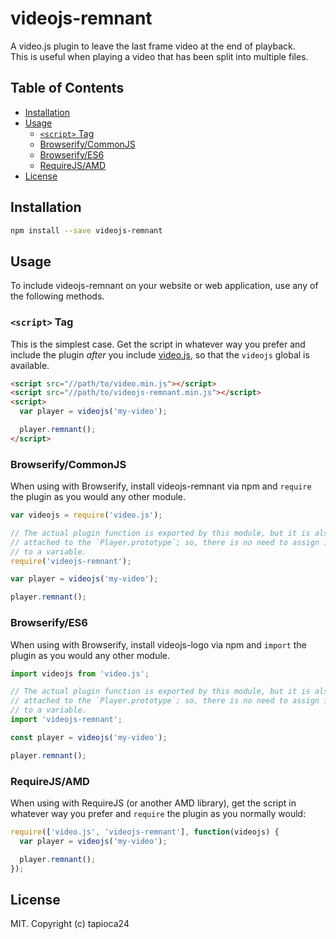 # videojs-remnant

A video.js plugin to leave the last frame video at the end of playback.  
This is useful when playing a video that has been split into multiple files.

## Table of Contents

<!-- START doctoc generated TOC please keep comment here to allow auto update -->
<!-- DON'T EDIT THIS SECTION, INSTEAD RE-RUN doctoc TO UPDATE -->


- [Installation](#installation)
- [Usage](#usage)
  - [`<script>` Tag](#script-tag)
  - [Browserify/CommonJS](#browserifycommonjs)
  - [Browserify/ES6](#browserifyes6)
  - [RequireJS/AMD](#requirejsamd)
- [License](#license)

<!-- END doctoc generated TOC please keep comment here to allow auto update -->
## Installation

```sh
npm install --save videojs-remnant
```

## Usage

To include videojs-remnant on your website or web application, use any of the following methods.

### `<script>` Tag

This is the simplest case. Get the script in whatever way you prefer and include the plugin _after_ you include [video.js][videojs], so that the `videojs` global is available.

```html
<script src="//path/to/video.min.js"></script>
<script src="//path/to/videojs-remnant.min.js"></script>
<script>
  var player = videojs('my-video');

  player.remnant();
</script>
```

### Browserify/CommonJS

When using with Browserify, install videojs-remnant via npm and `require` the plugin as you would any other module.

```js
var videojs = require('video.js');

// The actual plugin function is exported by this module, but it is also
// attached to the `Player.prototype`; so, there is no need to assign it
// to a variable.
require('videojs-remnant');

var player = videojs('my-video');

player.remnant();
```

### Browserify/ES6

When using with Browserify, install videojs-logo via npm and `import` the plugin as you would any other module.

```js
import videojs from 'video.js';

// The actual plugin function is exported by this module, but it is also
// attached to the `Player.prototype`; so, there is no need to assign it
// to a variable.
import 'videojs-remnant';

const player = videojs('my-video');

player.remnant();
```

### RequireJS/AMD

When using with RequireJS (or another AMD library), get the script in whatever way you prefer and `require` the plugin as you normally would:

```js
require(['video.js', 'videojs-remnant'], function(videojs) {
  var player = videojs('my-video');

  player.remnant();
});
```

## License

MIT. Copyright (c) tapioca24


[videojs]: http://videojs.com/
